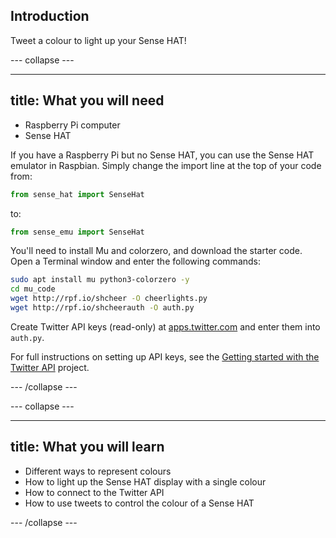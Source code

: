 ## Introduction

Tweet a colour to light up your Sense HAT!

--- collapse ---

---
title: What you will need
---

- Raspberry Pi computer
- Sense HAT

If you have a Raspberry Pi but no Sense HAT, you can use the Sense HAT emulator in Raspbian. Simply change the import line at the top of your code from:

```python
from sense_hat import SenseHat
```

to:

```python
from sense_emu import SenseHat
```

You'll need to install Mu and colorzero, and download the starter code. Open a Terminal window and enter the following commands:

```bash
sudo apt install mu python3-colorzero -y
cd mu_code
wget http://rpf.io/shcheer -O cheerlights.py
wget http://rpf.io/shcheerauth -O auth.py
```

Create Twitter API keys (read-only) at [apps.twitter.com](https://apps.twitter.com/) and enter them into `auth.py`.

For full instructions on setting up API keys, see the [Getting started with the Twitter API](https://projects.raspberrypi.org/en/projects/getting-started-with-the-twitter-api) project.

--- /collapse ---

--- collapse ---

---
title: What you will learn
---

- Different ways to represent colours
- How to light up the Sense HAT display with a single colour
- How to connect to the Twitter API
- How to use tweets to control the colour of a Sense HAT

--- /collapse ---
